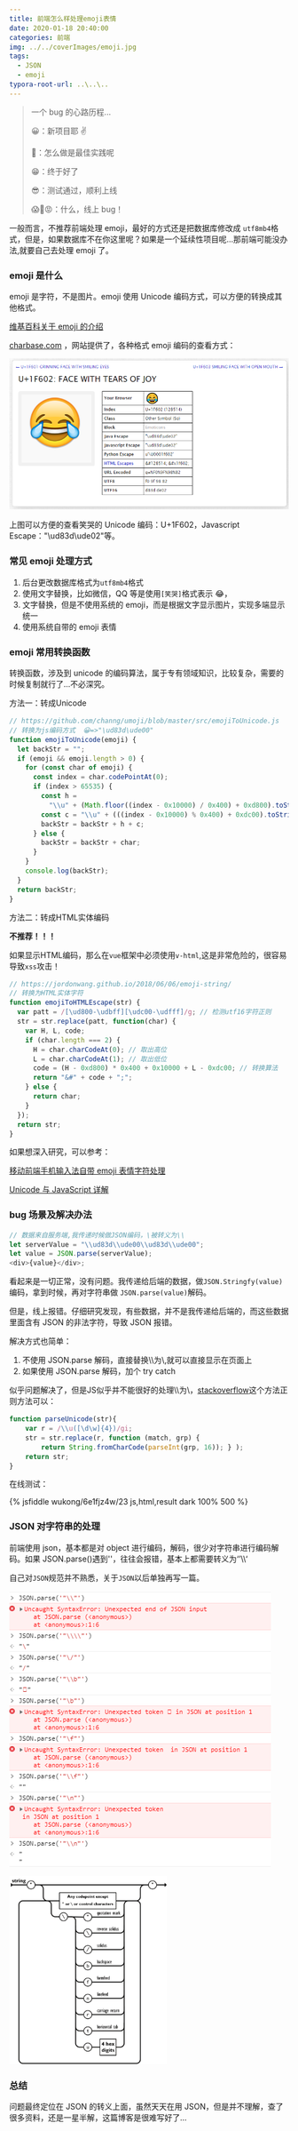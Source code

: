 ```yaml
---
title: 前端怎么样处理emoji表情
date: 2020-01-18 20:40:00
categories: 前端
img: ../../coverImages/emoji.jpg
tags:
  - JSON
  - emoji
typora-root-url: ..\..\..
---
```


> 一个 bug 的心路历程...
>
> 😀：新项目耶 ✌
>
> 🤔：怎么做是最佳实践呢
>
> 😁：终于好了
>
> 😎：测试通过，顺利上线
>
> 😱🥵😡：什么，线上 bug！

一般而言，不推荐前端处理 emoji，最好的方式还是把数据库修改成 `utf8mb4`格式，但是，如果数据库不在你这里呢？如果是一个延续性项目呢...那前端可能没办法,就要自己去处理 emoji 了。

### emoji 是什么

emoji 是字符，不是图片。emoji 使用 Unicode 编码方式，可以方便的转换成其他格式。

[维基百科关于 emoji 的介绍](https://zh.wikipedia.org/wiki/繪文字)

[charbase.com](https://charbase.com/1f602-unicode-face-with-tears-of-joy) ，网站提供了，各种格式 emoji 编码的查看方式：

![笑哭](/images/image-20200118191909665.png)

上图可以方便的查看笑哭的 Unicode 编码：U+1F602，Javascript Escape："\ud83d\ude02"等。

### 常见 emoji 处理方式

1. 后台更改数据库格式为`utf8mb4`格式
2. 使用文字替换，比如微信，QQ 等是使用`[笑哭]`格式表示 😂，
3. 文字替换，但是不使用系统的 emoji，而是根据文字显示图片，实现多端显示统一
4. 使用系统自带的 emoji 表情

### emoji 常用转换函数

转换函数，涉及到 unicode 的编码算法，属于专有领域知识，比较复杂，需要的时候复制就行了...不必深究。

方法一：转成Unicode

```js
// https://github.com/channg/umoji/blob/master/src/emojiToUnicode.js
// 转换为js编码方式  😀=>"\ud83d\ude00"
function emojiToUnicode(emoji) {
  let backStr = "";
  if (emoji && emoji.length > 0) {
    for (const char of emoji) {
      const index = char.codePointAt(0);
      if (index > 65535) {
        const h =
          "\\u" + (Math.floor((index - 0x10000) / 0x400) + 0xd800).toString(16);
        const c = "\\u" + (((index - 0x10000) % 0x400) + 0xdc00).toString(16);
        backStr = backStr + h + c;
      } else {
        backStr = backStr + char;
      }
    }
    console.log(backStr);
  }
  return backStr;
}


```

方法二：转成HTML实体编码

**不推荐！！！**

如果显示HTML编码，那么在`vue`框架中必须使用`v-html`,这是非常危险的，很容易导致`xss`攻击！

```javascript
// https://jordonwang.github.io/2018/06/06/emoji-string/
// 转换为HTML实体字符
function emojiToHTMLEscape(str) {
  var patt = /[\ud800-\udbff][\udc00-\udfff]/g; // 检测utf16字符正则
  str = str.replace(patt, function(char) {
    var H, L, code;
    if (char.length === 2) {
      H = char.charCodeAt(0); // 取出高位
      L = char.charCodeAt(1); // 取出低位
      code = (H - 0xd800) * 0x400 + 0x10000 + L - 0xdc00; // 转换算法
      return "&#" + code + ";";
    } else {
      return char;
    }
  });
  return str;
}
```



如果想深入研究，可以参考：

[移动前端手机输入法自带 emoji 表情字符处理](https://blog.csdn.net/binjly/article/details/47321043)

[Unicode 与 JavaScript 详解](http://www.ruanyifeng.com/blog/2014/12/unicode.html)

### bug 场景及解决办法

```javascript
// 数据来自服务端,我传递时候做JSON编码，\被转义为\\
let serverValue = "\\ud83d\\ude00\\ud83d\\ude00";
let value = JSON.parse(serverValue);
<div>{value}</div>;
```

看起来是一切正常，没有问题。我传递给后端的数据，做`JSON.Stringfy(value)`编码，拿到时候，再对字符串做 `JSON.parse(value)`解码。

但是，线上报错。仔细研究发现，有些数据，并不是我传递给后端的，而这些数据里面含有 JSON 的非法字符，导致 JSON 报错。

解决方式也简单：

1. 不使用 JSON.parse 解码，直接替换\\\为\\,就可以直接显示在页面上
2. 如果使用 JSON.parse 解码，加个 try catch



似乎问题解决了，但是JS似乎并不能很好的处理\\\为\\，[stackoverflow](https://stackoverflow.com/questions/33685680/emoji-surrogate-string-with-javascript-how-to-parse)这个方法正则方法可以：

```javascript
function parseUnicode(str){
    var r = /\\u([\d\w]{4})/gi;
    str = str.replace(r, function (match, grp) {
        return String.fromCharCode(parseInt(grp, 16)); } );
    return str;
}
```



在线测试：

{% jsfiddle wukong/6e1fjz4w/23 js,html,result dark 100% 500 %}



### JSON 对字符串的处理

前端使用 json，基本都是对 object 进行编码，解码，很少对字符串进行编码解码。如果 JSON.parse()遇到'\'，往往会报错，基本上都需要转义为‘’\\\‘

自己对`JSON`规范并不熟悉，关于`JSON`以后单独再写一篇。

![JSON 转义测试](/images/image-20200118203439540.png)

<img src="/images/json.png" alt="轨道图" style="zoom: 33%;" />

### 总结

问题最终定位在 JSON 的转义上面，虽然天天在用 JSON，但是并不理解，查了很多资料，还是一星半解，这篇博客是很难写好了...
